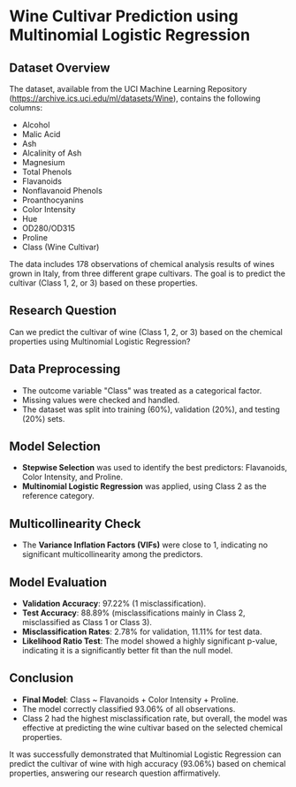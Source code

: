 # Wine Cultivar Prediction using Multinomial Logistic Regression

## Dataset Overview
The dataset, available from the UCI Machine Learning Repository (https://archive.ics.uci.edu/ml/datasets/Wine), contains the following columns:

- Alcohol
- Malic Acid
- Ash
- Alcalinity of Ash
- Magnesium
- Total Phenols
- Flavanoids
- Nonflavanoid Phenols
- Proanthocyanins
- Color Intensity
- Hue
- OD280/OD315
- Proline
- Class (Wine Cultivar)

The data includes 178 observations of chemical analysis results of wines grown in Italy, from three different grape cultivars. The goal is to predict the cultivar (Class 1, 2, or 3) based on these properties.

## Research Question
Can we predict the cultivar of wine (Class 1, 2, or 3) based on the chemical properties using Multinomial Logistic Regression?

## Data Preprocessing
- The outcome variable "Class" was treated as a categorical factor.
- Missing values were checked and handled.
- The dataset was split into training (60%), validation (20%), and testing (20%) sets.

## Model Selection
- **Stepwise Selection** was used to identify the best predictors: Flavanoids, Color Intensity, and Proline.
- **Multinomial Logistic Regression** was applied, using Class 2 as the reference category.

## Multicollinearity Check
- The **Variance Inflation Factors (VIFs)** were close to 1, indicating no significant multicollinearity among the predictors.

## Model Evaluation
- **Validation Accuracy**: 97.22% (1 misclassification).
- **Test Accuracy**: 88.89% (misclassifications mainly in Class 2, misclassified as Class 1 or Class 3).
- **Misclassification Rates**: 2.78% for validation, 11.11% for test data.
- **Likelihood Ratio Test**: The model showed a highly significant p-value, indicating it is a significantly better fit than the null model.

## Conclusion
- **Final Model**: Class ~ Flavanoids + Color Intensity + Proline.
- The model correctly classified 93.06% of all observations.
- Class 2 had the highest misclassification rate, but overall, the model was effective at predicting the wine cultivar based on the selected chemical properties.

It was successfully demonstrated that Multinomial Logistic Regression can predict the cultivar of wine with high accuracy (93.06%) based on chemical properties, answering our research question affirmatively.
